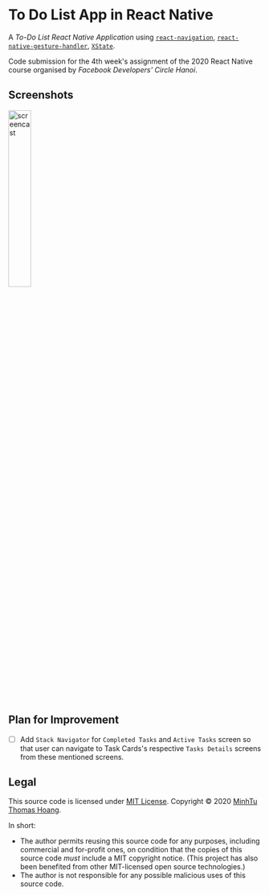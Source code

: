 # To Do List App in React Native

A *To-Do List React Native Application* using [`react-navigation`](https://github.com/react-navigation/react-navigation), [`react-native-gesture-handler`](https://github.com/software-mansion/react-native-gesture-handler), [`XState`](https://xstate.js.org/docs/).

Code submission for the 4th week's assignment of the 2020 React Native course organised by *Facebook Developers' Circle Hanoi*.

## Screenshots

<img alt='screencast' src='./public/screencast.gif' width=30% height=30% />

## Plan for Improvement
- [ ] Add `Stack Navigator` for `Completed Tasks` and `Active Tasks` screen so that user can navigate to Task Cards's respective `Tasks Details` screens from these mentioned screens. 

## Legal

This source code is licensed under [MIT License](https://github.com/mnhthng-thms/). Copyright © 2020 [MinhTu Thomas Hoang](https://github.com/mnhthng-thms).

In short:

- The author permits reusing this source code for any purposes, including commercial and for-profit ones, on condition that the copies of this source code _must_ include a MIT copyright notice. (This project has also been benefited from other MIT-licensed open source technologies.)
- The author is not responsible for any possible malicious uses of this source code.